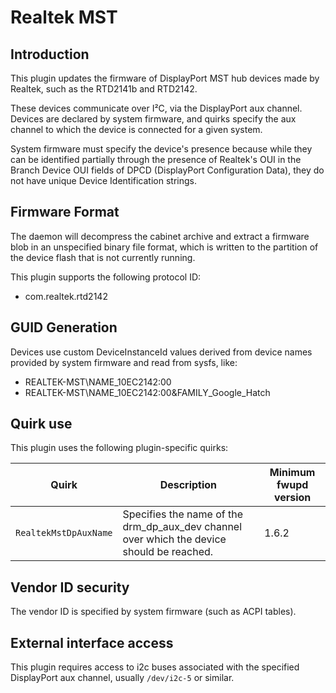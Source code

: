 Realtek MST
===========

Introduction
------------

This plugin updates the firmware of DisplayPort MST hub devices made by Realtek,
such as the RTD2141b and RTD2142.

These devices communicate over I²C, via the DisplayPort aux channel. Devices
are declared by system firmware, and quirks specify the aux channel to which
the device is connected for a given system.

System firmware must specify the device's presence because while they can be
identified partially through the presence of Realtek's OUI in the Branch
Device OUI fields of DPCD (DisplayPort Configuration Data), they do not have
unique Device Identification strings.

Firmware Format
---------------

The daemon will decompress the cabinet archive and extract a firmware blob in
an unspecified binary file format, which is written to the partition of the
device flash that is not currently running.

This plugin supports the following protocol ID:

 * com.realtek.rtd2142

GUID Generation
---------------

Devices use custom DeviceInstanceId values derived from device names
provided by system firmware and read from sysfs, like:

 * REALTEK-MST\NAME_10EC2142:00
 * REALTEK-MST\NAME_10EC2142:00&FAMILY_Google_Hatch

Quirk use
---------
This plugin uses the following plugin-specific quirks:

| Quirk                  | Description                                 | Minimum fwupd version |
|------------------------|---------------------------------------------|-----------------------|
| `RealtekMstDpAuxName`  | Specifies the name of the drm_dp_aux_dev channel over which the device should be reached. | 1.6.2 |

Vendor ID security
------------------

The vendor ID is specified by system firmware (such as ACPI tables).

External interface access
---

This plugin requires access to i2c buses associated with the specified
DisplayPort aux channel, usually `/dev/i2c-5` or similar.
